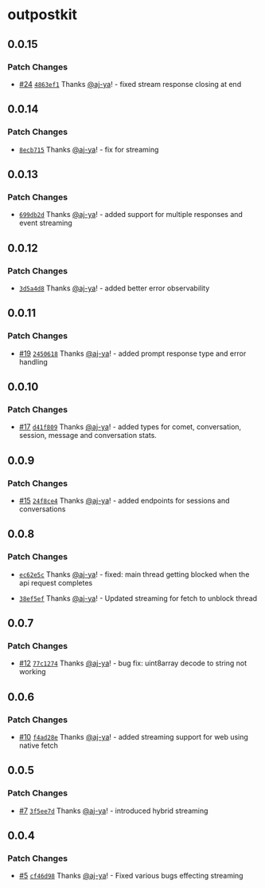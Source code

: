 # outpostkit

## 0.0.15

### Patch Changes

- [#24](https://github.com/OutpostHQ/outpostkit/pull/24) [`4863ef1`](https://github.com/OutpostHQ/outpostkit/commit/4863ef14970161a49ad008d1751c73c11094b280) Thanks [@aj-ya](https://github.com/aj-ya)! - fixed stream response closing at end

## 0.0.14

### Patch Changes

- [`8ecb715`](https://github.com/OutpostHQ/outpostkit/commit/8ecb7153ca50cb2719321de299a00556149197af) Thanks [@aj-ya](https://github.com/aj-ya)! - fix for streaming

## 0.0.13

### Patch Changes

- [`699db2d`](https://github.com/OutpostHQ/outpostkit/commit/699db2d0ba57e1af21f0855b00769bda7619134f) Thanks [@aj-ya](https://github.com/aj-ya)! - added support for multiple responses and event streaming

## 0.0.12

### Patch Changes

- [`3d5a4d8`](https://github.com/OutpostHQ/outpostkit/commit/3d5a4d81dd67ff221c25822267489df8a39d5471) Thanks [@aj-ya](https://github.com/aj-ya)! - added better error observability

## 0.0.11

### Patch Changes

- [#19](https://github.com/OutpostHQ/outpostkit/pull/19) [`2450618`](https://github.com/OutpostHQ/outpostkit/commit/2450618701e052dd9325c6e3bba6ee54e7aa74d9) Thanks [@aj-ya](https://github.com/aj-ya)! - added prompt response type and error handling

## 0.0.10

### Patch Changes

- [#17](https://github.com/OutpostHQ/outpostkit/pull/17) [`d41f809`](https://github.com/OutpostHQ/outpostkit/commit/d41f809bbbc42ea2bb2dd9a684ece64e7a990c60) Thanks [@aj-ya](https://github.com/aj-ya)! - added types for comet, conversation, session, message and conversation stats.

## 0.0.9

### Patch Changes

- [#15](https://github.com/OutpostHQ/outpostkit/pull/15) [`24f8ce4`](https://github.com/OutpostHQ/outpostkit/commit/24f8ce4c305f4a9a2be76273547e118279ef7d7b) Thanks [@aj-ya](https://github.com/aj-ya)! - added endpoints for sessions and conversations

## 0.0.8

### Patch Changes

- [`ec62e5c`](https://github.com/OutpostHQ/outpostkit/commit/ec62e5c270b33f2ea223c98b90f8fe720f25dc68) Thanks [@aj-ya](https://github.com/aj-ya)! - fixed: main thread getting blocked when the api request completes

- [`38ef5ef`](https://github.com/OutpostHQ/outpostkit/commit/38ef5effd6e4698538bedc41608320941e93cfbd) Thanks [@aj-ya](https://github.com/aj-ya)! - Updated streaming for fetch to unblock thread

## 0.0.7

### Patch Changes

- [#12](https://github.com/OutpostHQ/outpostkit/pull/12) [`77c1274`](https://github.com/OutpostHQ/outpostkit/commit/77c127491302a088a5ec44c51b22a9cc5fd6c91a) Thanks [@aj-ya](https://github.com/aj-ya)! - bug fix: uint8array decode to string not working

## 0.0.6

### Patch Changes

- [#10](https://github.com/OutpostHQ/outpostkit/pull/10) [`f4ad28e`](https://github.com/OutpostHQ/outpostkit/commit/f4ad28e74c4ba273fe2687cf49f0506732e7cad5) Thanks [@aj-ya](https://github.com/aj-ya)! - added streaming support for web using native fetch

## 0.0.5

### Patch Changes

- [#7](https://github.com/OutpostHQ/outpostkit/pull/7) [`3f5ee7d`](https://github.com/OutpostHQ/outpostkit/commit/3f5ee7d79c09847def32a89e6ad60c5a38c9523c) Thanks [@aj-ya](https://github.com/aj-ya)! - introduced hybrid streaming

## 0.0.4

### Patch Changes

- [#5](https://github.com/OutpostHQ/outpostkit/pull/5) [`cf46d98`](https://github.com/OutpostHQ/outpostkit/commit/cf46d98106444b0b86cda483cffc61cc4a2e991b) Thanks [@aj-ya](https://github.com/aj-ya)! - Fixed various bugs effecting streaming
